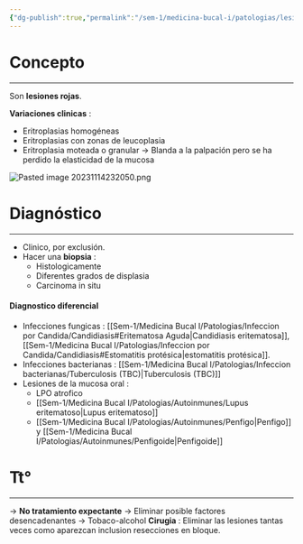 ```yaml
---
{"dg-publish":true,"permalink":"/sem-1/medicina-bucal-i/patologias/lesiones-potencialmente-malignas-de-la-mucosa-oral-precancerosas/eritroplasias/","tags":["Precancerosa","LesionesRojas"]}
---
```



# Concepto
---
Son **lesiones rojas**. 

**Variaciones clinicas** : 
- Eritroplasias homogéneas
- Eritroplasias con zonas de leucoplasia
- Eritroplasia moteada o granular
→ Blanda a la palpación pero se ha perdido la elasticidad de la mucosa

![Pasted image 20231114232050.png](/img/user/Sem-1/Cirugia%20Bucal%20I/Medias/Pasted%20image%2020231114232050.png)


# Diagnóstico
---
- Clinico, por exclusión.
- Hacer una **biopsia** : 
	- Histologicamente
	- Diferentes grados de displasia
	- Carcinoma in situ

#### Diagnostico diferencial 
- Infecciones fungicas : [[Sem-1/Medicina Bucal I/Patologias/Infeccion por Candida/Candidiasis#Eritematosa Aguda\|Candidiasis eritematosa]], [[Sem-1/Medicina Bucal I/Patologias/Infeccion por Candida/Candidiasis#Estomatitis protésica\|estomatitis protésica]].
- Infecciones bacterianas : [[Sem-1/Medicina Bucal I/Patologias/Infeccion bacterianas/Tuberculosis (TBC)\|Tuberculosis (TBC)]]
- Lesiones de la mucosa oral :
	- LPO atrofico
	- [[Sem-1/Medicina Bucal I/Patologias/Autoinmunes/Lupus eritematoso\|Lupus eritematoso]]
	- [[Sem-1/Medicina Bucal I/Patologias/Autoinmunes/Penfigo\|Penfigo]] y [[Sem-1/Medicina Bucal I/Patologias/Autoinmunes/Penfigoide\|Penfigoide]]

# Tt°
---

→ **No tratamiento expectante**
→ Eliminar posible factores desencadenantes → Tobaco-alcohol
**Cirugia** : Eliminar las lesiones tantas veces como aparezcan inclusion resecciones en bloque.